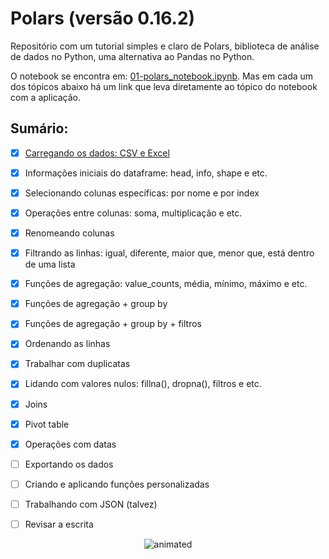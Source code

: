 # Polars (versão 0.16.2)

Repositório com um tutorial simples e claro de Polars, biblioteca de análise de dados no Python, uma alternativa ao Pandas no Python.

O notebook se encontra em: [01-polars_notebook.ipynb](https://github.com/barbosarafael/polars_python_test/blob/main/01-notebook/01-polars_notebook.ipynb). Mas em cada um dos tópicos abaixo há um link que leva diretamente ao tópico do notebook com a aplicação.


## Sumário:

- [X] [Carregando os dados: CSV e Excel](./01-notebook/01-polars_notebook.ipynb#bullet0)
- [X] Informações iniciais do dataframe: head, info, shape e etc.
- [X] Selecionando colunas específicas: por nome e por index
- [X] Operações entre colunas: soma, multiplicação e etc.
- [X] Renomeando colunas
- [X] Filtrando as linhas: igual, diferente, maior que, menor que, está dentro de uma lista
- [X] Funções de agregação: value_counts, média, mínimo, máximo e etc.
- [X] Funções de agregação + group by
- [X] Funções de agregação + group by + filtros
- [X] Ordenando as linhas
- [X] Trabalhar com duplicatas
- [X] Lidando com valores nulos: fillna(), dropna(), filtros e etc.
- [X] Joins
- [X] Pivot table
- [X] Operações com datas
- [ ] Exportando os dados
- [ ] Criando e aplicando funções personalizadas
- [ ] Trabalhando com JSON (talvez)
- [ ] Revisar a escrita



<p align="center">
  <img src="https://media.giphy.com/media/5p8QuXUTk1rIk/giphy.gif" alt="animated" />
</p>

